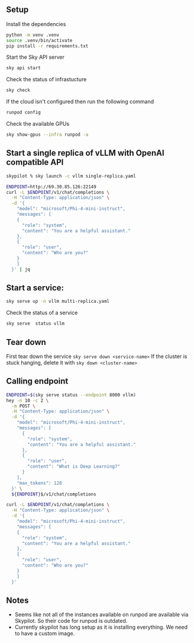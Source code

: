 ## Setup
Install the dependencies
```sh
python -m venv .venv
source .venv/bin/activate
pip install -r requirements.txt
```

Start the Sky API server
```sh
sky api start
```

Check the status of infrastucture
```sh
sky check
```

If the cloud isn't configured then run the following command
```sh
runpod config
```

Check the available GPUs
```sh
sky show-gpus --infra runpod -a
```

## Start a single replica of vLLM with OpenAI compatible API
```sh
skypilot % sky launch -c vllm single-replica.yaml
```

```sh
ENDPOINT=http://69.30.85.126:22149
curl -L $ENDPOINT/v1/chat/completions \
  -H "Content-Type: application/json" \
  -d '{
    "model": "microsoft/Phi-4-mini-instruct",
    "messages": [
    {
      "role": "system",
      "content": "You are a helpful assistant."
    },
    {
      "role": "user",
      "content": "Who are you?"
    }
    ]
  }' | jq
```

## Start a service: 
```sh
sky serve up -n vllm multi-replica.yaml
```

Check the status of a service
```sh
sky serve  status vllm
```

## Tear down
First tear down the service `sky serve down <service-name>`
If the cluster is stuck hanging, delete it with `sky down <cluster-name>`


## Calling endpoint
```sh
ENDPOINT=$(sky serve status --endpoint 8000 vllm)
hey -n 10 -c 2 \
  -m POST \
  -H "Content-Type: application/json" \
  -d '{
    "model": "microsoft/Phi-4-mini-instruct",
    "messages": [
      {
        "role": "system",
        "content": "You are a helpful assistant."
      },
      {
        "role": "user",
        "content": "What is Deep Learning?"
      }
    ],
    "max_tokens": 128
  }' \
  ${ENDPOINT}$/v1/chat/completions
```
```sh
curl -L $ENDPOINT/v1/chat/completions \
  -H "Content-Type: application/json" \
  -d '{
    "model": "microsoft/Phi-4-mini-instruct",
    "messages": [
    {
      "role": "system",
      "content": "You are a helpful assistant."
    },
    {
      "role": "user",
      "content": "Who are you?"
    }
    ]
  }'
```

## Notes
- Seems like not all of the instances available on runpod are available via Skypilot. So their code for runpod is outdated.
- Currently skypilot has long setup as it is installing everything. We need to have a custom image. 